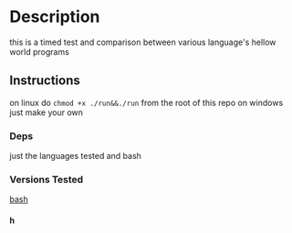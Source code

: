 # Description
this is a timed test and comparison between various language's hellow world programs
## Instructions
  on linux do `chmod +x ./run&&./run` from the root of this repo
  on windows just make your own
### Deps
just the languages tested and bash
### Versions Tested
[bash](bash/README.md)
#### h
